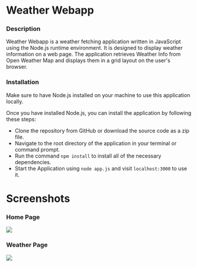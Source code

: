 # Weather Webapp

### Description
Weather Webapp is a weather fetching application written in JavaScript using the Node.js runtime environment. It is designed to display weather information on a web page. The application retrieves Weather Info from Open Weather Map and displays them in a grid layout on the user's browser.

### Installation 

Make sure to have Node.js installed on your machine to use this application locally.

Once you have installed Node.js, you can install the application by following these steps:

- Clone the repository from GitHub or download the source code as a zip file.
- Navigate to the root directory of the application in your terminal or command prompt.
- Run the command `npm install` to install all of the necessary dependencies.
- Start the Application using `node app.js` and visit `localhost:3000` to use it.

<h1>Screenshots</h1>
<h3>Home Page</h3>
<img src="https://user-images.githubusercontent.com/96045452/186988216-b5f275fb-86b8-40b2-bd62-611dcc967e73.png"/>
<h3>Weather Page</h3>
<img src="https://user-images.githubusercontent.com/96045452/186988430-046f4504-b0a8-4c34-b6ca-5c9a6959f92d.png"/>

